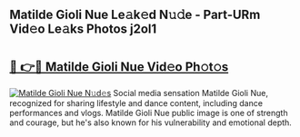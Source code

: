 ## Matilde Gioli Nue Le𝚊k𝚎d N𝚞𝚍e - Part-URm Vid𝚎o Le𝚊ks Photos j2ol1

# <h2><a href="http://fb5a28.evod.top/?m=Matilde+Gioli+Nue">🔗 👉🔴 Matilde Gioli Nue Vid𝚎o Ph𝚘t𝚘s</a></h2>

[![Matilde Gioli Nue N𝚞d𝚎s](https://i.imgur.com/8V9OHl7.gif)](http://fb5a28.evod.top/?m=Matilde+Gioli+Nue)
Social media sensation Matilde Gioli Nue, recognized for sharing lifestyle and dance content, including dance performances and vlogs. Matilde Gioli Nue public image is one of strength and courage, but he's also known for his vulnerability and emotional depth. 
